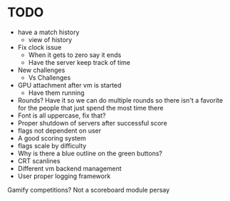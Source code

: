 # TODO

- have a match history
    + view of history
- Fix clock issue
    + When it gets to zero say it ends
    + Have the server keep track of time
- New challenges
    + Vs Challenges
- GPU attachment after vm is started
    + Have them running 
- Rounds? Have it so we can do multiple rounds so there isn't a favorite for the people that just spend the most time there
- Font is all uppercase, fix that?
- Proper shutdown of servers after successful score
- flags not dependent on user
- A good scoring system
- flags scale by difficulty
- Why is there a blue outline on the green buttons?
- CRT scanlines
- Different vm backend management
- User proper logging framework

Gamify competitions? Not a scoreboard module persay

